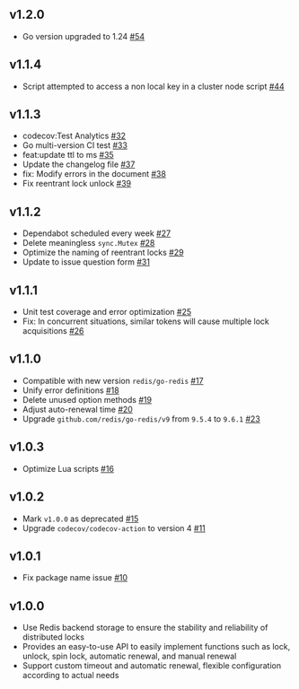 ## v1.2.0
- Go version upgraded to 1.24 [#54](https://github.com/jefferyjob/go-redislock/pull/54)

## v1.1.4
- Script attempted to access a non local key in a cluster node script [#44](https://github.com/jefferyjob/go-redislock/pull/44)

## v1.1.3
- codecov:Test Analytics [#32](https://github.com/jefferyjob/go-redislock/pull/32)
- Go multi-version CI test [#33](https://github.com/jefferyjob/go-redislock/pull/33)
- feat:update ttl to ms  [#35](https://github.com/jefferyjob/go-redislock/pull/35)
- Update the changelog file [#37](https://github.com/jefferyjob/go-redislock/pull/37)
- fix: Modify errors in the document [#38](https://github.com/jefferyjob/go-redislock/pull/38)
- Fix reentrant lock unlock [#39](https://github.com/jefferyjob/go-redislock/pull/39)

## v1.1.2
- Dependabot scheduled every week [#27](https://github.com/jefferyjob/go-redislock/pull/27)
- Delete meaningless `sync.Mutex` [#28](https://github.com/jefferyjob/go-redislock/pull/28)
- Optimize the naming of reentrant locks [#29](https://github.com/jefferyjob/go-redislock/pull/29)
- Update to issue question form [#31](https://github.com/jefferyjob/go-redislock/pull/31)

## v1.1.1
- Unit test coverage and error optimization [#25](https://github.com/jefferyjob/go-redislock/pull/25)
- Fix: In concurrent situations, similar tokens will cause multiple lock acquisitions [#26](https://github.com/jefferyjob/go-redislock/pull/26)

## v1.1.0
- Compatible with new version `redis/go-redis` [#17](https://github.com/jefferyjob/go-redislock/pull/17)
- Unify error definitions [#18](https://github.com/jefferyjob/go-redislock/pull/18)
- Delete unused option methods [#19](https://github.com/jefferyjob/go-redislock/pull/19)
- Adjust auto-renewal time [#20](https://github.com/jefferyjob/go-redislock/pull/20)
- Upgrade `github.com/redis/go-redis/v9` from `9.5.4` to `9.6.1` [#23](https://github.com/jefferyjob/go-redislock/pull/23)

## v1.0.3
- Optimize Lua scripts [#16](https://github.com/jefferyjob/go-redislock/pull/16)

## v1.0.2
- Mark `v1.0.0` as deprecated [#15](https://github.com/jefferyjob/go-redislock/pull/15)
- Upgrade `codecov/codecov-action` to version 4 [#11](https://github.com/jefferyjob/go-redislock/pull/11)

## v1.0.1
- Fix package name issue [#10](https://github.com/jefferyjob/go-redislock/pull/10)

## v1.0.0
- Use Redis backend storage to ensure the stability and reliability of distributed locks
- Provides an easy-to-use API to easily implement functions such as lock, unlock, spin lock, automatic renewal, and manual renewal
- Support custom timeout and automatic renewal, flexible configuration according to actual needs